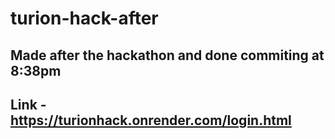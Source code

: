 # turion-hack-after

## Made after the hackathon and done commiting at 8:38pm

## Link - https://turionhack.onrender.com/login.html
